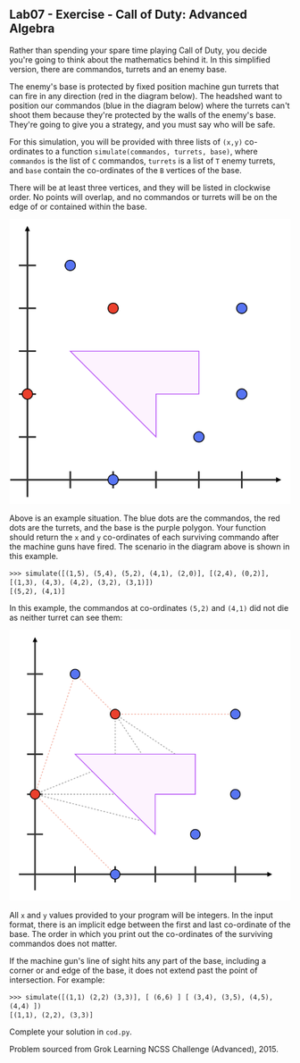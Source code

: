 ## Lab07 - Exercise - Call of Duty: Advanced Algebra

Rather than spending your spare time playing Call of Duty, you decide you're going to think about the mathematics behind it. In this simplified version, there are commandos, turrets and an enemy base.

The enemy's base is protected by fixed position machine gun turrets that can fire in any direction (red in the diagram below). The headshed want to position our commandos (blue in the diagram below) where the turrets can't shoot them because they're protected by the walls of the enemy's base. They're going to give you a strategy, and you must say who will be safe.

For this simulation, you will be provided with three lists of `(x,y)` co-ordinates to a function `simulate(commandos, turrets, base)`, where `commandos` is the list of `C` commandos, `turrets` is a list of `T` enemy turrets, and `base` contain the co-ordinates of the `B` vertices of the base.

There will be at least three vertices, and they will be listed in clockwise order. No points will overlap, and no commandos or turrets will be on the edge of or contained within the base.

![Figure 1](figure1.png)

Above is an example situation. The blue dots are the commandos, the red dots are the turrets, and the base is the purple polygon. Your function should return the `x` and `y` co-ordinates of each surviving commando after the machine guns have fired. The scenario in the diagram above is shown in this example.

```
>>> simulate([(1,5), (5,4), (5,2), (4,1), (2,0)], [(2,4), (0,2)], [(1,3), (4,3), (4,2), (3,2), (3,1)])
[(5,2), (4,1)]
```

In this example, the commandos at co-ordinates `(5,2)` and `(4,1)` did not die as neither turret can see them:

![Figure 2](figure2.png)

All `x` and `y` values provided to your program will be integers. In the input format, there is an implicit edge between the first and last co-ordinate of the base. The order in which you print out the co-ordinates of the surviving commandos does not matter.

If the machine gun's line of sight hits any part of the base, including a corner or and edge of the base, it does not extend past the point of intersection. For example:

```
>>> simulate([(1,1) (2,2) (3,3)], [ (6,6) ] [ (3,4), (3,5), (4,5), (4,4) ])
[(1,1), (2,2), (3,3)]
```

Complete your solution in `cod.py`.

Problem sourced from Grok Learning NCSS Challenge (Advanced), 2015.
